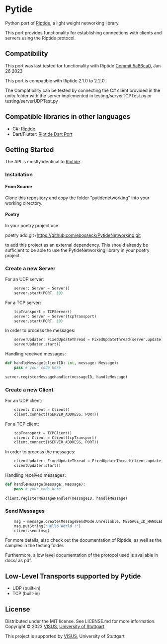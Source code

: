 # Pytide

Python port of [Riptide](https://github.com/RiptideNetworking/Riptide), a light weight networking library.

This port provides functionality for establishing connections with clients and servers using the Riptide protocol. 

## Compatibility

This port was last tested for functionality with Riptide [Commit 5a86ca0](https://github.com/RiptideNetworking/Riptide/tree/5a86ca0a67d6cce1fb080eaca0535d030528f0d6), Jan 26 2023

This port is compatible with Riptide 2.1.0 to 2.2.0.

The Compatibility can be tested by connecting the C# client provided in the unity folder with the server implemented in testing/serverTCPTest.py or testing/serverUDPTest.py

## Compatible libraries in other languages

- C#: [Riptide](https://github.com/RiptideNetworking/Riptide)
- Dart/Flutter: [Riptide Dart Port](https://github.com/JayKay135/Riptide-Dart-Port)

## Getting Started

The API is mostly identical to [Riptide](https://github.com/RiptideNetworking/Riptide).

### Installation

#### From Source

Clone this repository and copy the folder "pytidenetworking" into your working directory.

#### Poetry

In your poetry project use

poetry add git+https://github.com/ebosseck/PytideNetworking.git

to add this project as an external dependency.
This should already be sufficient to be able to use the PytideNetworking library in your poetry project.

### Create a new Server

For an UDP server:
```python
    server: Server = Server()
    server.start(PORT, 10)
```

For a TCP server:

```python
    tcpTransport = TCPServer()
    server: Server = Server(tcpTransport)
    server.start(PORT, 10)
```

In order to process the messages:

```python
    serverUpdater: FixedUpdateThread = FixedUpdateThread(server.update)
    serverUpdater.start()
```

Handling received messages:

```python
def handleMessage(clientID: int, message: Message):
    pass # your code here
    
server.registerMessageHandler(messageID, handleMessage)
```

### Create a new Client

For an UDP client:
```python
    client: Client = Client()
    client.connect((SERVER_ADDRESS, PORT))
```

For a TCP client:
```python
    tcpTransport = TCPClient()
    client: Client = Client(tcpTransport)
    client.connect((SERVER_ADDRESS, PORT))
```

In order to process the messages:

```python
    clientUpdater: FixedUpdateThread = FixedUpdateThread(client.update)
    clientUpdater.start()
```

Handling received messages:

```python
def handleMessage(message: Message):
    pass # your code here
    
client.registerMessageHandler(messageID, handleMessage)
```

### Send Messages

```python
    msg = message.create(MessageSendMode.Unreliable, MESSAGE_ID_HANDLED)
    msg.putString("Hello World !")
    client.send(msg)
```

For more details, also check out the documentation of Riptide, as well as the samples in the testing folder.

Furthermore, a low level documentation of the protocol used is available in docs/ as pdf.

## Low-Level Transports supported by Pytide

* UDP (built-in)
* TCP (built-in)

## License

Distributed under the MIT license. See LICENSE.md for more information. Copyright © 2023 [VISUS](https://www.visus.uni-stuttgart.de/en/), [University of Stuttgart](https://www.uni-stuttgart.de/)

This project is supported by [VISUS](https://www.visus.uni-stuttgart.de/en/), University of Stuttgart
